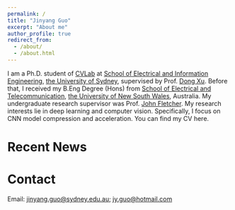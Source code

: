 ```yaml
---
permalink: /
title: "Jinyang Guo"
excerpt: "About me"
author_profile: true
redirect_from: 
  - /about/
  - /about.html
---
```


I am a Ph.D. student of [CVLab](https://usyd-cvlab.github.io/) at [School of Electrical and Information Engineering](https://sydney.edu.au/engineering/about/school-of-electrical-and-information-engineering.html), [the University of Sydney](https://sydney.edu.au/), supervised by Prof. [Dong Xu](https://sydney.edu.au/engineering/people/dong.xu.php). Before that, I received my B.Eng Degree (Hons) from [School of Electrical and Telecommunication](https://www.engineering.unsw.edu.au/electrical-engineering/), [the University of New South Wales](https://www.unsw.edu.au/), Australia. My undergraduate research supervisor was Prof. [John Fletcher](https://www.engineering.unsw.edu.au/electrical-engineering/professor-john-fletcher). My research interests lie in deep learning and computer vision. Specifically, I focus on CNN model compression and acceleration. You can find my CV here.


Recent News
======


Contact
======
Email: jinyang.guo@sydney.edu.au; jy.guo@hotmail.com
